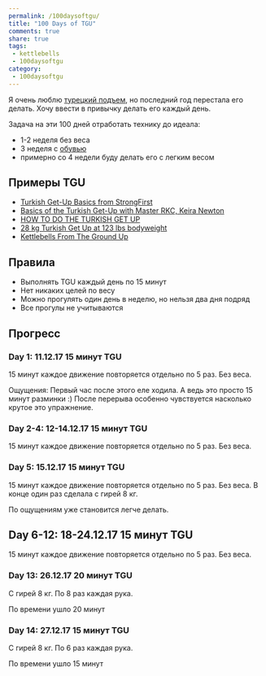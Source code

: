 ```yaml
---
permalink: /100daysoftgu/
title: "100 Days of TGU"
comments: true
share: true
tags:
 - kettlebells
 - 100daysoftgu
category:
 - 100daysoftgu
---
```


Я очень люблю [турецкий подъем](https://vk.com/videos6172683?section=album_53474310&z=video6172683_169526427%2Fpl_6172683_53474310), но последний год перестала его делать.
Хочу ввести в привычку делать его каждый день.

Задача на эти 100 дней отработать технику до идеала:

* 1-2 неделя без веса
* 3 неделя с [обувью](https://www.youtube.com/watch?v=CZ6BT0X4nJQ)
* примерно со 4 недели буду делать его с легким весом

## Примеры TGU

* [Turkish Get-Up Basics from StrongFirst](https://www.youtube.com/watch?v=0bWRPC49-KI)
* [Basics of the Turkish Get-Up with Master RKC, Keira Newton](https://www.youtube.com/watch?v=iM2oTXgnDRU)
* [HOW TO DO THE TURKISH GET UP](https://www.youtube.com/watch?v=TF1ULxRpp2w)
* [28 kg Turkish Get Up at 123 lbs bodyweight](https://www.youtube.com/watch?v=B4Q9mxjhMy8)
* [Kettlebells From The Ground Up](https://www.functionalmovement.com/store/kettlebells_from_the_ground_up)

## Правила

* Выполнять TGU каждый день по 15 минут
* Нет никаких целей по весу
* Можно прогулять один день в неделю, но нельзя два дня подряд
* Все прогулы не учитываются

## Прогресс

### Day 1: 11.12.17 15 минут TGU

15 минут каждое движение повторяется отдельно по 5 раз. Без веса.

Ощущения: Первый час после этого еле ходила. А ведь это просто 15 минут разминки :)
После перерыва особенно чувствуется насколько крутое это упражнение.

### Day 2-4: 12-14.12.17 15 минут TGU

15 минут каждое движение повторяется отдельно по 5 раз. Без веса.

### Day 5: 15.12.17 15 минут TGU

15 минут каждое движение повторяется отдельно по 5 раз. Без веса.
В конце один раз сделала с гирей 8 кг.

По ощущениям уже становится легче делать.

## Day 6-12: 18-24.12.17 15 минут TGU

15 минут каждое движение повторяется отдельно по 5 раз. Без веса.

### Day 13: 26.12.17 20 минут TGU

С гирей 8 кг. По 8 раз каждая рука.

По времени ушло 20 минут

### Day 14: 27.12.17 15 минут TGU

С гирей 8 кг. По 6 раз каждая рука.

По времени ушло 15 минут

